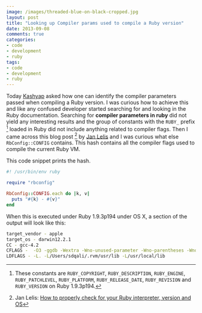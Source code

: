 ```yaml
---
image: /images/threaded-blue-on-black-cropped.jpg
layout: post
title: "Looking up Compiler params used to compile a Ruby version"
date: 2013-09-08
comments: true
categories:
- code
- development
- ruby
tags:
- code
- development
- ruby
---
```

Today [Kashyap](https://twitter.com/kgrz) asked how one can identify the compiler parameters passed when compiling a Ruby version. I was curious how to achieve this and like any confused developer started searching for and looking in the Ruby documentation. Searching for **compiler parameters in ruby** did not yield any interesting results and the group of constants with the `RUBY_` prefix [^1] loaded in Ruby did not include anything related to compiler flags. Then I came across this blog post [^2] by [Jan Lelis](https://twitter.com/happycode) and I was curious what else `RbConfig::CONFIG` contains. This hash contains all the compiler flags used to compile the current Ruby VM.

This code snippet prints the hash.
```ruby
#! /usr/bin/env ruby

require "rbconfig"

RbConfig::CONFIG.each do |k, v|
  puts "#{k} - #{v}"
end
```
When this is executed under Ruby 1.9.3p194  under OS X, a section of the output will look like this:

```bash
target_vendor - apple
target_os - darwin12.2.1
CC - gcc-4.2
CFLAGS -  -O3 -ggdb -Wextra -Wno-unused-parameter -Wno-parentheses -Wno-long-long -Wno-missing-field-initializers -Werror=pointer-arith -Werror=write-strings -Werror=declaration-after-statement -Werror=shorten-64-to-32 -Werror=implicit-function-declaration -I/Users/sdqali/.rvm/usr/include -fno-common -pipe
LDFLAGS - -L. -L/Users/sdqali/.rvm/usr/lib -L/usr/local/lib
```

[^1]: These constants are `RUBY_COPYRIGHT`, `RUBY_DESCRIPTION`, `RUBY_ENGINE`, `RUBY_PATCHLEVEL`, `RUBY_PLATFORM`, `RUBY_RELEASE_DATE`, `RUBY_REVISION` and `RUBY_VERSION` on Ruby 1.9.3p194.
[^2]: Jan Lelis: [How to properly check for your Ruby interpreter, version and OS](http://rbjl.net/35-how-to-properly-check-for-your-ruby-interpreter-version-and-os)
